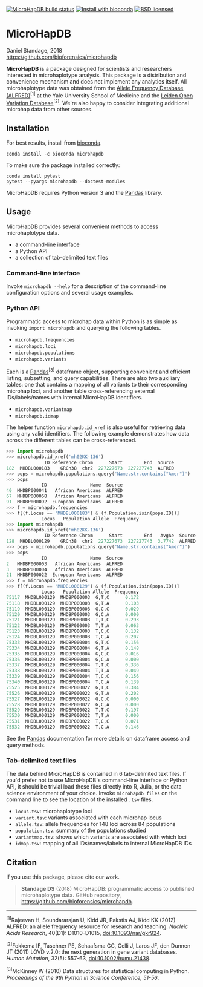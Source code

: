 [![MicroHapDB build status][travisbadge]](https://travis-ci.org/bioforensics/MicroHapDB)
[![Install with bioconda][condabadge]](http://bioconda.github.io/recipes/microhapdb/README.html)
[![BSD licensed][licensebadge]](https://github.com/bioforensics/MicroHapDB/blob/master/LICENSE.txt)

# MicroHapDB

Daniel Standage, 2018  
https://github.com/bioforensics/microhapdb

**MicroHapDB** is a package designed for scientists and researchers interested in microhaplotype analysis.
This package is a distribution and convenience mechanism and does not implement any analytics itself.
All microhaplotype data was obtained from the [Allele Frequency Database (ALFRED)][alfred]<sup>[1]</sup> at the Yale University School of Medicine and the [Leiden Open Variation Database][lovd]<sup>[2]</sup>.
We're also happy to consider integrating additional microhap data from other sources.

## Installation

For best results, install from [bioconda](https://bioconda.github.io/).

```
conda install -c bioconda microhapdb
```

To make sure the package installed correctly:

```
conda install pytest
pytest --pyargs microhapdb --doctest-modules
```

MicroHapDB requires Python version 3 and the [Pandas][] library.

## Usage

MicroHapDB provides several convenient methods to access microhaplotype data.

- a command-line interface
- a Python API
- a collection of tab-delimited text files

### Command-line interface

Invoke `microhapdb --help` for a description of the command-line configuration options and several usage examples.

### Python API

Programmatic access to microhap data within Python is as simple as invoking `import microhapdb` and querying the following tables.

- `microhapdb.frequencies`
- `microhapdb.loci`
- `microhapdb.populations`
- `microhapdb.variants`

Each is a [Pandas][]<sup>[3]</sup> dataframe object, supporting convenient and efficient listing, subsetting, and query capabilities.
There are also two auxiliary tables: one that contains a mapping of all variants to their corresponding microhap loci, and another table cross-referencing external IDs/labels/names with internal MicroHapDB identifiers.

- `microhapdb.variantmap`
- `microhapdb.idmap`

The helper function `microhapdb.id_xref` is also useful for retrieving data using any valid identifiers.
The following example demonstrates how data across the different tables can be cross-referenced.

```python
>>> import microhapdb
>>> microhapdb.id_xref('mh02KK-136')
              ID Reference Chrom      Start        End  Source
182  MHDBL000183    GRCh38  chr2  227227673  227227743  ALFRED
>>> pops = microhapdb.populations.query('Name.str.contains("Amer")')
>>> pops
             ID                Name  Source
40  MHDBP000041   African Americans  ALFRED
67  MHDBP000068   African Americans  ALFRED
91  MHDBP000092  European Americans  ALFRED
>>> f = microhapdb.frequencies
>>> f[(f.Locus == "MHDBL000183") & (f.Population.isin(pops.ID))]
             Locus   Population Allele  Frequency
>>> import microhapdb                                                                                                  
>>> microhapdb.id_xref('mh02KK-136')                                                                                   
              ID Reference Chrom      Start        End   AvgAe  Source                                                 
128  MHDBL000129    GRCh38  chr2  227227673  227227743  3.7742  ALFRED                                                 
>>> pops = microhapdb.populations.query('Name.str.contains("Amer")')                                                   
>>> pops
             ID                Name  Source
2   MHDBP000003   African Americans  ALFRED
3   MHDBP000004   African Americans  ALFRED
21  MHDBP000022  European Americans  ALFRED
>>> f = microhapdb.frequencies                                                                                         
>>> f[(f.Locus == "MHDBL000129") & (f.Population.isin(pops.ID))]                                                       
             Locus   Population Allele  Frequency
75117  MHDBL000129  MHDBP000003  G,T,C      0.172
75118  MHDBL000129  MHDBP000003  G,T,A      0.103
75119  MHDBL000129  MHDBP000003  G,C,C      0.029
75120  MHDBL000129  MHDBP000003  G,C,A      0.000
75121  MHDBL000129  MHDBP000003  T,T,C      0.293
75122  MHDBL000129  MHDBP000003  T,T,A      0.063
75123  MHDBL000129  MHDBP000003  T,C,C      0.132
75124  MHDBL000129  MHDBP000003  T,C,A      0.207
75333  MHDBL000129  MHDBP000004  G,T,C      0.156
75334  MHDBL000129  MHDBP000004  G,T,A      0.148
75335  MHDBL000129  MHDBP000004  G,C,C      0.016
75336  MHDBL000129  MHDBP000004  G,C,A      0.000
75337  MHDBL000129  MHDBP000004  T,T,C      0.336
75338  MHDBL000129  MHDBP000004  T,T,A      0.049
75339  MHDBL000129  MHDBP000004  T,C,C      0.156
75340  MHDBL000129  MHDBP000004  T,C,A      0.139
75525  MHDBL000129  MHDBP000022  G,T,C      0.384
75526  MHDBL000129  MHDBP000022  G,T,A      0.202
75527  MHDBL000129  MHDBP000022  G,C,C      0.000
75528  MHDBL000129  MHDBP000022  G,C,A      0.000
75529  MHDBL000129  MHDBP000022  T,T,C      0.197
75530  MHDBL000129  MHDBP000022  T,T,A      0.000
75531  MHDBL000129  MHDBP000022  T,C,C      0.071
75532  MHDBL000129  MHDBP000022  T,C,A      0.146
```

See the [Pandas][] documentation for more details on dataframe access and query methods.

### Tab-delimited text files

The data behind MicroHapDB is contained in 6 tab-delimited text files.
If you'd prefer not to use MicroHapDB's command-line interface or Python API, it should be trivial load these files directly into R, Julia, or the data science environment of your choice.
Invoke `microhapdb files` on the command line to see the location of the installed `.tsv` files.

- `locus.tsv`: microhaplotype loci
- `variant.tsv`: variants associated with each microhap locus
- `allele.tsv`: allele frequencies for 148 loci across 84 populations
- `population.tsv`: summary of the populations studied
- `variantmap.tsv`: shows which variants are associated with which loci
- `idmap.tsv`: mapping of all IDs/names/labels to internal MicroHapDB IDs


## Citation

If you use this package, please cite our work.

> **Standage DS** (2018) MicroHapDB: programmatic access to published microhaplotype data. GitHub repository, https://github.com/bioforensics/microhapdb.

----------

<sup>[1]</sup>Rajeevan H, Soundararajan U, Kidd JR, Pakstis AJ, Kidd KK (2012) ALFRED: an allele frequency resource for research and teaching. *Nucleic Acids Research*, 40(D1): D1010-D1015, [doi:10.1093/nar/gkr924](https://doi.org/10.1093/nar/gkr924).

<sup>[2]</sup>Fokkema IF, Taschner PE, Schaafsma GC, Celli J, Laros JF, den Dunnen JT (2011) LOVD v.2.0: the next generation in gene variant databases. *Human Mutation*, 32(5): 557-63, [doi:10.1002/humu.21438](https://doi.org/10.1002/humu.21438).

<sup>[3]</sup>McKinney W (2010) Data structures for statistical computing in Python. *Proceedings of the 9th Python in Science Conference, 51-56*.

[alfred]: https://alfred.med.yale.edu/alfred/alfredDataDownload.asp
[lovd]: http://www.lovd.nl/3.0/home
[Pandas]: https://pandas.pydata.org
[travisbadge]: https://img.shields.io/travis/bioforensics/MicroHapDB.svg
[pypibadge]: https://img.shields.io/pypi/v/microhapdb.svg
[condabadge]: https://img.shields.io/badge/install%20with-bioconda-brightgreen.svg
[licensebadge]: https://img.shields.io/badge/license-BSD-blue.svg
